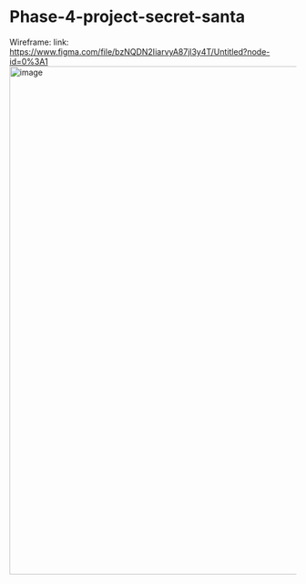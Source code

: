 # Phase-4-project-secret-santa
Wireframe:
link: https://www.figma.com/file/bzNQDN2IiarvyA87jl3y4T/Untitled?node-id=0%3A1
<img width="891" alt="image" src="https://user-images.githubusercontent.com/61214246/163635530-8794e53f-894d-4177-ac6c-d35475db3b6e.png">

